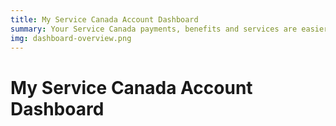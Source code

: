 ```yaml
---
title: My Service Canada Account Dashboard
summary: Your Service Canada payments, benefits and services are easier to access with the modernized dashboard.
img: dashboard-overview.png
---
```


# My Service Canada Account Dashboard